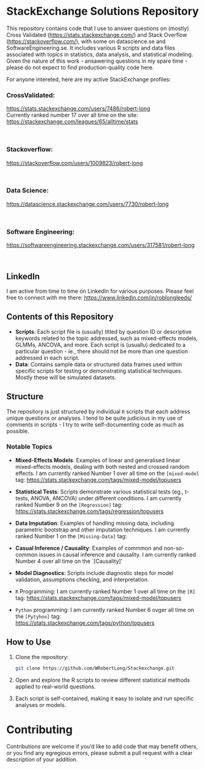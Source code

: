 # StackExchange Solutions Repository

This repository contains code that I use to answer questions on (mostly) Cross Validated (https://stats.stackexchange.com/) and Stack Overflow (https://stackoverflow.com/), with some on datascience.se and SoftwareEngineering.se. It includes various R scripts and data files associated with topics in statistics, data analysis, and statistical modeling. Given the nature of this work - ansawering questions in my spare time - please do not expect to find production-quality code here.

For anyone intereted, here are my active StackExchange profiles:

### CrossValidated:
https://stats.stackexchange.com/users/7486/robert-long  
Currently ranked number 17 over all time on the site:  
https://stackexchange.com/leagues/65/alltime/stats

<br>

### Stackoverflow:
https://stackoverflow.com/users/1009823/robert-long

<br>

### Data Science:
https://datascience.stackexchange.com/users/7730/robert-long

<br>

### Software Engineering:
https://softwareengineering.stackexchange.com/users/317581/robert-long

<br>

## LinkedIn

I am active from time to time on LinkedIn for various purposes. Please feel free to connect with me there:
https://www.linkedin.com/in/roblongleeds/

## Contents of this Repository

- **Scripts**: Each script file is (usually) titled by question ID or descriptive keywords related to the topic addressed, such as mixed-effects models, GLMMs, ANCOVA, and more. Each script is (usuallu) dedicated to a particular question - ie., there should not be more than one question addressed in each script.
- **Data**: Contains sample data or structured data frames used within specific scripts for testing or demonstrating statistical techniques. Mostly these will be simulated datasets.

## Structure

The repository is just structured by individual `R` scripts that each address unique questions or analyses. I tend to be quite judicious in my use of comments in scripts - I try to write self-documenting code as much as possible.

### Notable Topics

- **Mixed-Effects Models**: Examples of linear and generalised linear mixed-effects models, dealing with both nested and crossed random effects. I am currently ranked Number 1 over all time on the `[mixed-model` tag:
  https://stats.stackexchange.com/tags/mixed-model/topusers
  
- **Statistical Tests**: Scripts demonstrate various statistical tests (eg., t-tests, ANOVA, ANCOVA) under different conditions. I am currently ranked Number 9 on the `[Regression]` tag:
  https://stats.stackexchange.com/tags/regression/topusers
  
- **Data Imputation**: Examples of handling missing data, including parametric bootstrap and other imputation techniques. I am currently ranked Number 1 on the `[Missing-Data]` tag:
  
- **Casual Inference / Causality**: Examples of commmon and non-so-common issues in causal inference and causality. I am currently ranked Number 4 over all time on the `[Causality]'
  
- **Model Diagnostics**: Scripts include diagnostic steps for model validation, assumptions checking, and interpretation.

- `R` Programming: I am currently ranked Number 1 over all time on the `[R]` tag:
  https://stats.stackexchange.com/tags/mixed-model/topusers
- `Python` programming: I am currently ranked Number 6 ovger all time on the `[Pytyhon]` tag:
  https://stats.stackexchange.com/tags/python/topusers


## How to Use

1. Clone the repository: 
   ```bash
   git clone https://github.com/WRobertLong/Stackexchange.git
   ```
   
2. Open and explore the R scripts to review different statistical methods applied to real-world questions.
3. Each script is self-contained, making it easy to isolate and run specific analyses or models.

# Contributing
Contributions are welcome if you’d like to add code that may benefit others, or you find any egregious errors, please submit a pull request with a clear description of your addition.
